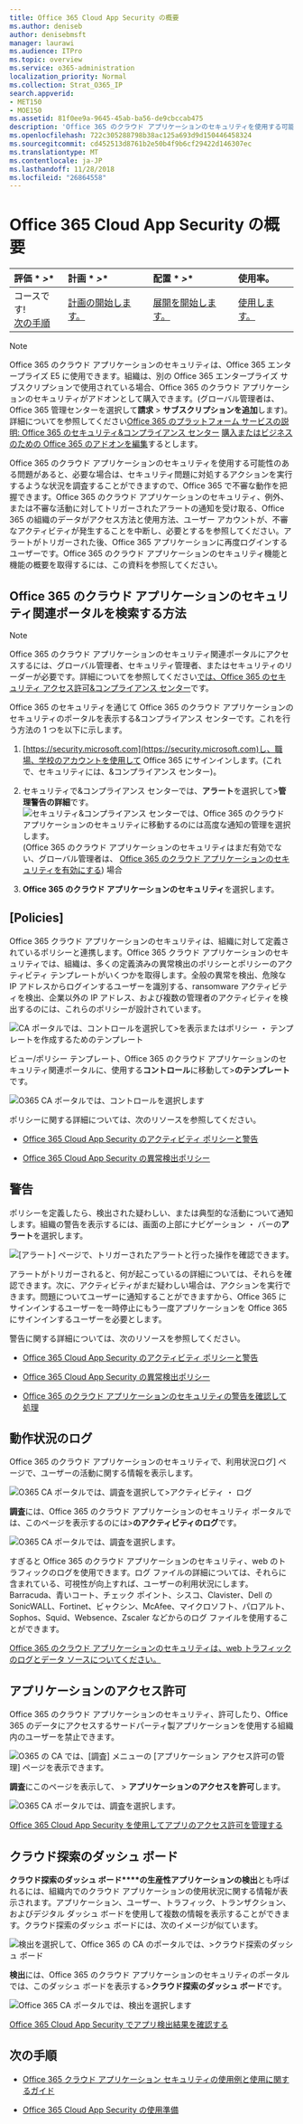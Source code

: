 ```yaml
---
title: Office 365 Cloud App Security の概要
ms.author: deniseb
author: denisebmsft
manager: laurawi
ms.audience: ITPro
ms.topic: overview
ms.service: o365-administration
localization_priority: Normal
ms.collection: Strat_O365_IP
search.appverid:
- MET150
- MOE150
ms.assetid: 81f0ee9a-9645-45ab-ba56-de9cbccab475
description: 'Office 365 のクラウド アプリケーションのセキュリティを使用する可能性のある問題があると、必要な場合は、セキュリティ問題に対処するアクションを実行するような状況を調査することができますので、Office 365 で不審な動作を把握できます。 '
ms.openlocfilehash: 722c305288798b38ac125a693d9d150446458324
ms.sourcegitcommit: cd452513d8761b2e50b4f9b6cf29422d146307ec
ms.translationtype: MT
ms.contentlocale: ja-JP
ms.lasthandoff: 11/28/2018
ms.locfileid: "26864558"
---
```

# <a name="overview-of-office-365-cloud-app-security"></a>Office 365 Cloud App Security の概要
  
|評価 * *\>**|計画 * *\>**|配置 * *\>**|使用率。|
|:-----|:-----|:-----|:-----|
|コースです!  <br/> [次の手順](get-ready-for-office-365-cas.md) <br/> |[計画の開始します。](get-ready-for-office-365-cas.md) <br/> |[展開を開始します。](turn-on-office-365-cas.md) <br/> |[使用します。](utilization-activities-for-ocas.md) <br/> |
   
> [!NOTE]
> Office 365 のクラウド アプリケーションのセキュリティは、Office 365 エンタープライズ E5 に使用できます。組織は、別の Office 365 エンタープライズ サブスクリプションで使用されている場合、Office 365 のクラウド アプリケーションのセキュリティがアドオンとして購入できます。(グローバル管理者は、Office 365 管理センターを選択して**請求** \> **サブスクリプションを追加**します)。詳細についてを参照してください[Office 365 のプラットフォーム サービスの説明: Office 365 のセキュリティ&amp;コンプライアンス センター](https://technet.microsoft.com/en-us/library/dn933793.aspx) [購入またはビジネスのための Office 365 のアドオンを編集](https://support.office.com/article/4e7b57d6-b93b-457d-aecd-0ea58bff07a6)するとします。 
  
Office 365 のクラウド アプリケーションのセキュリティを使用する可能性のある問題があると、必要な場合は、セキュリティ問題に対処するアクションを実行するような状況を調査することができますので、Office 365 で不審な動作を把握できます。Office 365 のクラウド アプリケーションのセキュリティ、例外、または不審な活動に対してトリガーされたアラートの通知を受け取る、Office 365 の組織のデータがアクセス方法と使用方法、ユーザー アカウントが、不審なアクティビティが発生することを中断し、必要とするを参照してください。アラートがトリガーされた後、Office 365 アプリケーションに再度ログインするユーザーです。Office 365 のクラウド アプリケーションのセキュリティ機能と機能の概要を取得するには、この資料を参照してください。
  
    
## <a name="how-to-find-the-office-365-cloud-app-security-portal"></a>Office 365 のクラウド アプリケーションのセキュリティ関連ポータルを検索する方法

> [!NOTE]
> Office 365 のクラウド アプリケーションのセキュリティ関連ポータルにアクセスするには、グローバル管理者、セキュリティ管理者、またはセキュリティのリーダーが必要です。詳細についてを参照してください[では、Office 365 のセキュリティ アクセス許可&amp;コンプライアンス センター](permissions-in-the-security-and-compliance-center.md)です。 
  
Office 365 のセキュリティを通じて Office 365 のクラウド アプリケーションのセキュリティのポータルを表示する&amp;コンプライアンス センターです。これを行う方法の 1 つを以下に示します。
  
1. [https://security.microsoft.com](https://security.microsoft.com)し、職場、学校のアカウントを使用して Office 365 にサインインします。(これで、セキュリティには、&amp;コンプライアンス センター)。 
    
2. セキュリティで&amp;コンプライアンス センターでは、**アラート**を選択して\>**管理警告の詳細**です。 <br/>![セキュリティ&amp;コンプライアンス センターでは、Office 365 のクラウド アプリケーションのセキュリティに移動するのには高度な通知の管理を選択します。](media/958632d4-03e3-4ade-8e22-d5509db6fca7.png)<br/>(Office 365 のクラウド アプリケーションのセキュリティはまだ有効でない、グローバル管理者は、 [Office 365 のクラウド アプリケーションのセキュリティを有効にする](turn-on-office-365-cas.md)) 場合
    
3. **Office 365 のクラウド アプリケーションのセキュリティ**を選択します。 
    
## <a name="policies"></a>[Policies]

Office 365 クラウド アプリケーションのセキュリティは、組織に対して定義されているポリシーと連携します。Office 365 クラウド アプリケーションのセキュリティでは、組織は、多くの定義済みの異常検出のポリシーとポリシーのアクティビティ テンプレートがいくつかを取得します。全般の異常を検出、危険な IP アドレスからログインするユーザーを識別する、ransomware アクティビティを検出、企業以外の IP アドレス、および複数の管理者のアクティビティを検出するのには、これらのポリシーが設計されています。
  
![CA ポータルでは、コントロールを選択して\>を表示またはポリシー ・ テンプレートを作成するためのテンプレート](media/88f615b4-aa8a-480c-b239-323dfcd628e1.png)
  
ビュー/ポリシー テンプレート、Office 365 のクラウド アプリケーションのセキュリティ関連ポータルに、使用する**コントロール**に移動して\>**のテンプレート**です。 
  
![O365 CA ポータルでは、コントロールを選択します](media/287c2ea9-5172-4697-8e0e-b9ab654105bc.png)
  
ポリシーに関する詳細については、次のリソースを参照してください。
  
- [Office 365 Cloud App Security のアクティビティ ポリシーと警告](activity-policies-and-alerts.md)
    
- [Office 365 Cloud App Security の異常検出ポリシー](anomaly-detection-policies-in-ocas.md)
    
## <a name="alerts"></a>警告

ポリシーを定義したら、検出された疑わしい、または典型的な活動について通知します。組織の警告を表示するには、画面の上部にナビゲーション ・ バーの**アラート**を選択します。 
  
![[アラート] ページで、トリガーされたアラートと行った操作を確認できます。](media/3b53d4c9-4b13-435d-8547-8c0f9ae6b914.png)
  
アラートがトリガーされると、何が起こっているの詳細については、それらを確認できます。次に、アクティビティがまだ疑わしい場合は、アクションを実行できます。問題についてユーザーに通知することができますから、Office 365 にサインインするユーザーを一時停止にもう一度アプリケーションを Office 365 にサインインするユーザーを必要とします。
  
警告に関する詳細については、次のリソースを参照してください。
  
- [Office 365 Cloud App Security のアクティビティ ポリシーと警告](activity-policies-and-alerts.md)
    
- [Office 365 Cloud App Security の異常検出ポリシー](anomaly-detection-policies-in-ocas.md)
    
- [Office 365 のクラウド アプリケーションのセキュリティの警告を確認して処理](review-office-365-cas-alerts.md)
    
## <a name="activity-logs"></a>動作状況のログ

Office 365 のクラウド アプリケーションのセキュリティで、利用状況ログ] ページで、ユーザーの活動に関する情報を表示します。
  
![O365 CA ポータルでは、調査を選択して\>アクティビティ ・ ログ](media/ec19e77d-4e11-49fc-ab7c-0e8b0c29c93c.png)
  
**調査**には、Office 365 のクラウド アプリケーションのセキュリティ ポータルでは、このページを表示するのには\>**のアクティビティのログ**です。 
  
![O365 CA ポータルでは、調査を選択します。](media/8c7b87c9-71a6-4952-adb2-185e941ffe9a.png)
  
すぎると Office 365 のクラウド アプリケーションのセキュリティ、web のトラフィックのログを使用できます。ログ ファイルの詳細については、それらに含まれている、可視性が向上すれば、ユーザーの利用状況にします。Barracuda、青いコート、チェック ポイント、シスコ、Clavister、Dell の SonicWALL、Fortinet、ビャクシン、McAfee、マイクロソフト、パロアルト、Sophos、Squid、Websence、Zscaler などからのログ ファイルを使用することができます。
  
[Office 365 のクラウド アプリケーションのセキュリティは、web トラフィックのログとデータ ソースについてください。](web-traffic-logs-and-data-sources-for-ocas.md)
  
## <a name="app-permissions"></a>アプリケーションのアクセス許可

Office 365 のクラウド アプリケーションのセキュリティ、許可したり、Office 365 のデータにアクセスするサードパーティ製アプリケーションを使用する組織内のユーザーを禁止できます。
  
![O365 の CA では、[調査] メニューの [アプリケーション アクセス許可の管理] ページを表示できます。](media/78272cda-986f-4b3b-bbbe-8c236c74f5d3.png)
  
**調査**にこのページを表示して、 \> **アプリケーションのアクセスを許可**します。 
  
![O365 CA ポータルでは、調査を選択します。](media/8c7b87c9-71a6-4952-adb2-185e941ffe9a.png)
  
[Office 365 Cloud App Security を使用してアプリのアクセス許可を管理する](manage-app-permissions-in-ocas.md)
  
## <a name="cloud-discovery-dashboard"></a>クラウド探索のダッシュ ボード

**クラウド探索のダッシュ ボード****の生産性アプリケーションの検出**とも呼ばれるには、組織内でのクラウド アプリケーションの使用状況に関する情報が表示されます。アプリケーション、ユーザー、トラフィック、トランザクション、およびデジタル ダッシュ ボードを使用して複数の情報を表示することができます。クラウド探索のダッシュ ボードには、次のイメージが似ています。 
  
![検出を選択して、Office 365 の CA のポータルでは、\>クラウド探索のダッシュ ボード](media/61269290-fd82-4d4b-8045-aea1ebc82287.png)
  
**検出**には、Office 365 のクラウド アプリケーションのセキュリティのポータルでは、このダッシュ ボードを表示する\>**クラウド探索のダッシュ ボード**です。 
  
![Office 365 CA ポータルでは、検出を選択します](media/73b5299f-94b5-49dd-a00f-154d188eb2c5.png)
  
[Office 365 Cloud App Security でアプリ検出結果を確認する](review-app-discovery-findings-in-ocas.md)
  
## <a name="next-steps"></a>次の手順

- [Office 365 クラウド アプリケーション セキュリティの使用例と使用に関するガイド](https://aka.ms/O365CASGuide)
    
- [Office 365 Cloud App Security の使用準備](get-ready-for-office-365-cas.md)
    

